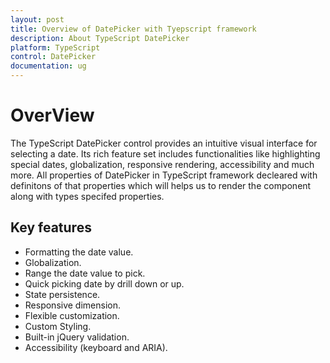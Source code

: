 ```yaml
---
layout: post
title: Overview of DatePicker with Tyepscript framework
description: About TypeScript DatePicker
platform: TypeScript
control: DatePicker
documentation: ug
---
```

# OverView

The TypeScript DatePicker control provides an intuitive visual interface for selecting a date. Its rich feature set includes functionalities like highlighting special dates, globalization, responsive rendering, accessibility and much more. All properties of DatePicker in TypeScript framework decleared with definitons of that properties which will helps us to render the component along with types specifed properties.

## Key features

* Formatting the date value.
* Globalization.
* Range the date value to pick.
* Quick picking date by drill down or up.
* State persistence.
* Responsive dimension.
* Flexible customization.
* Custom Styling.
* Built-in jQuery validation.
* Accessibility (keyboard and ARIA).
